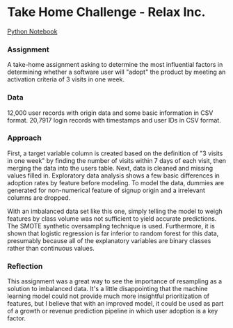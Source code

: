 # Take Home Challenge - Relax Inc.

[Python Notebook](Relax%20Inc.ipynb)

### Assignment

A take-home assignment asking to determine the most influential factors in determining whether a software user will "adopt" the product by meeting an activation criteria of 3 visits in one week.

### Data

12,000 user records with origin data and some basic information in CSV format. 20,7917 login records with timestamps and user IDs in CSV format.

### Approach

First, a target variable column is created based on the definition of "3 visits in one week" by finding the number of visits within 7 days of each visit, then merging the data into the users table. Next, data is cleaned and missing values filled in. Exploratory data analysis shows a few basic differences in adoption rates by feature before modeling. To model the data, dummies are generated for non-numerical feature of signup origin and a irrelevant columns are dropped. 

With an imbalanced data set like this one, simply telling the model to weigh features by class volume was not sufficient to yield accurate predictions. The SMOTE synthetic oversampling technique is used. Furthermore, it is shown that logistic regression is far inferior to random forest for this data, presumably because all of the explanatory variables are binary classes rather than continuous values.

### Reflection

This assignment was a great way to see the importance of resampling as a solution to imbalanced data. It's a little disappointing that the machine learning model could not provide much more insightful prioritization of features, but I believe that with an improved model, it could be used as part of a growth or revenue prediction pipeline in which user adoption is a key factor. 
